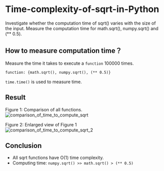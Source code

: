 # Time-complexity-of-sqrt-in-Python
Investigate whether the computation time of sqrt() varies with the size of the input. Measure the computation time for math.sqrt(), numpy.sqrt() and (** 0.5).

## How to measure computation time？
Measure the time it takes to execute a `function` 100000 times.
```
function: {math.sqrt(), numpy.sqrt(), (** 0.5)}
```
`time.time()` is used to measure time.

## Result
Figure 1: Comparison of all functions.
![comparison_of_time_to_compute_sqrt](https://user-images.githubusercontent.com/82690385/159659421-52884e5f-4120-4771-a067-1f0627d73873.png)

Figure 2: Enlarged view of Figure 1
![comparison_of_time_to_compute_sqrt_2](https://user-images.githubusercontent.com/82690385/159659511-7ec20014-c94e-4f16-a23b-f2afe9e90a16.png)

## Conclusion
  - All sqrt functions have O(1) time complexity.
  - Computing time: `numpy.sqrt() >> math.sqrt() > (** 0.5)`